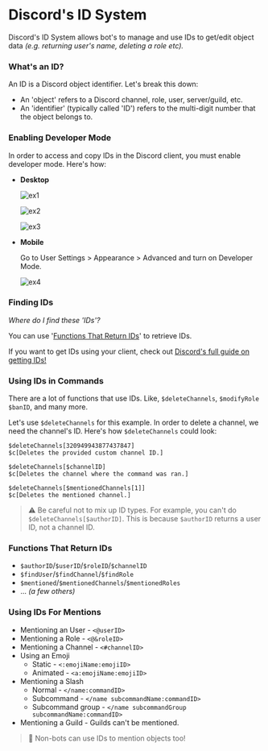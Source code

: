 # Discord's ID System
Discord's ID System allows bot's to manage and use IDs to get/edit object data *(e.g. returning user's name, deleting a role etc).*

### What's an ID?
An ID is a Discord object identifier. Let's break this down:
- An 'object' refers to a Discord channel, role, user, server/guild, etc.
- An 'identifier' (typically called 'ID') refers to the multi-digit number that the object belongs to.

### Enabling Developer Mode
In order to access and copy IDs in the Discord client, you must enable developer mode. Here's how:

- **Desktop**

    ![ex1](https://user-images.githubusercontent.com/69215413/125985126-43a85702-0dd5-4173-8441-671702d845af.png)

    ![ex2](https://user-images.githubusercontent.com/69215413/125985082-7968aad1-c47e-45cf-8af2-c441420565b8.png)

    ![ex3](https://user-images.githubusercontent.com/69215413/125985079-3350556a-f890-4259-af4f-1ba1cb598029.png)

- **Mobile**

   Go to User Settings > Appearance > Advanced and turn on Developer Mode.

   ![ex4](https://user-images.githubusercontent.com/69215413/125985535-55e42f16-68e9-46a2-bb2a-75b5a65b7053.png)

### Finding IDs
*Where do I find these 'IDs'?*

You can use '[Functions That Return IDs](#functions-that-return-ids)' to retrieve IDs.

If you want to get IDs using your client, check out [Discord's full guide on getting IDs!](https://support.discord.com/hc/en-us/articles/206346498-Where-can-I-find-my-User-Server-Message-ID-)

### Using IDs in Commands

There are a lot of functions that use IDs. Like, `$deleteChannels`, `$modifyRole` `$banID`, and many more.

Let's use `$deleteChannels` for this example. In order to delete a channel, we need the channel's ID. Here's how `$deleteChannels` could look:
```
$deleteChannels[320949943877437847]
$c[Deletes the provided custom channel ID.]

$deleteChannels[$channelID]
$c[Deletes the channel where the command was ran.]

$deleteChannels[$mentionedChannels[1]]
$c[Deletes the mentioned channel.]
```

> ⚠️ Be careful not to mix up ID types. For example, you can't do `$deleteChannels[$authorID]`. This is because `$authorID` returns a user ID, not a channel ID.

### Functions That Return IDs
- `$authorID`/`$userID`/`$roleID`/`$channelID`
- `$findUser`/`$findChannel`/`$findRole`
- `$mentioned`/`$mentionedChannels`/`$mentionedRoles`
- ... *(a few others)*

### Using IDs For Mentions
- Mentioning an User - `<@userID>`
- Mentioning a Role - `<@&roleID>`
- Mentioning a Channel - `<#channelID>`
- Using an Emoji
    - Static - `<:emojiName:emojiID>`
    - Animated - `<a:emojiName:emojiID>`
- Mentioning a Slash
    - Normal - `</name:commandID>`
    - Subcommand - `</name subcommandName:commandID>`
    - Subcommand group - `</name subcommandGroup subcommandName:commandID>`
- Mentioning a Guild - Guilds can't be mentioned. 

> 📝 Non-bots can use IDs to mention objects too!

